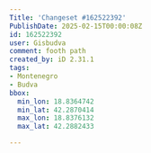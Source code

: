 ```yaml
---
Title: 'Changeset #162522392'
PublishDate: 2025-02-15T00:00:08Z
id: 162522392
user: Gisbudva
comment: footh path
created_by: iD 2.31.1
tags:
- Montenegro
- Budva
bbox:
  min_lon: 18.8364742
  min_lat: 42.2870414
  max_lon: 18.8376132
  max_lat: 42.2882433

---
```

